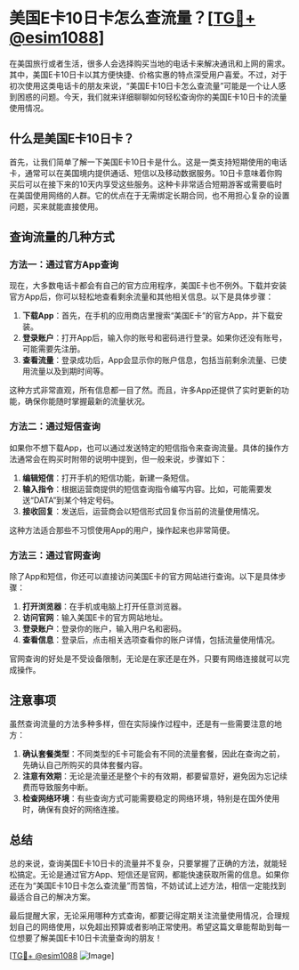 # 美国E卡10日卡怎么查流量？[[TG💪+ @esim1088](https://t.me/s/esim1088)]

在美国旅行或者生活，很多人会选择购买当地的电话卡来解决通讯和上网的需求。其中，美国E卡10日卡以其方便快捷、价格实惠的特点深受用户喜爱。不过，对于初次使用这类电话卡的朋友来说，“美国E卡10日卡怎么查流量”可能是一个让人感到困惑的问题。今天，我们就来详细聊聊如何轻松查询你的美国E卡10日卡的流量使用情况。

## 什么是美国E卡10日卡？

首先，让我们简单了解一下美国E卡10日卡是什么。这是一类支持短期使用的电话卡，通常可以在美国境内提供通话、短信以及移动数据服务。10日卡意味着你购买后可以在接下来的10天内享受这些服务。这种卡非常适合短期游客或需要临时在美国使用网络的人群。它的优点在于无需绑定长期合同，也不用担心复杂的设置问题，买来就能直接使用。

## 查询流量的几种方式

### 方法一：通过官方App查询

现在，大多数电话卡都会有自己的官方应用程序，美国E卡也不例外。下载并安装官方App后，你可以轻松地查看剩余流量和其他相关信息。以下是具体步骤：

1. **下载App**：首先，在手机的应用商店里搜索“美国E卡”的官方App，并下载安装。
2. **登录账户**：打开App后，输入你的账号和密码进行登录。如果你还没有账号，可能需要先注册。
3. **查看流量**：登录成功后，App会显示你的账户信息，包括当前剩余流量、已使用流量以及到期时间等。

这种方式非常直观，所有信息都一目了然。而且，许多App还提供了实时更新的功能，确保你能随时掌握最新的流量状况。

### 方法二：通过短信查询

如果你不想下载App，也可以通过发送特定的短信指令来查询流量。具体的操作方法通常会在购买时附带的说明中提到，但一般来说，步骤如下：

1. **编辑短信**：打开手机的短信功能，新建一条短信。
2. **输入指令**：根据运营商提供的短信查询指令编写内容。比如，可能需要发送“DATA”到某个特定号码。
3. **接收回复**：发送后，运营商会以短信形式回复你当前的流量使用情况。

这种方法适合那些不习惯使用App的用户，操作起来也非常简便。

### 方法三：通过官网查询

除了App和短信，你还可以直接访问美国E卡的官方网站进行查询。以下是具体步骤：

1. **打开浏览器**：在手机或电脑上打开任意浏览器。
2. **访问官网**：输入美国E卡的官方网站地址。
3. **登录账户**：登录你的账户，输入用户名和密码。
4. **查看信息**：登录后，点击相关选项查看你的账户详情，包括流量使用情况。

官网查询的好处是不受设备限制，无论是在家还是在外，只要有网络连接就可以完成操作。

## 注意事项

虽然查询流量的方法多种多样，但在实际操作过程中，还是有一些需要注意的地方：

1. **确认套餐类型**：不同类型的E卡可能会有不同的流量套餐，因此在查询之前，先确认自己所购买的具体套餐内容。
2. **注意有效期**：无论是流量还是整个卡的有效期，都要留意好，避免因为忘记续费而导致服务中断。
3. **检查网络环境**：有些查询方式可能需要稳定的网络环境，特别是在国外使用时，确保有良好的网络连接。

## 总结

总的来说，查询美国E卡10日卡的流量并不复杂，只要掌握了正确的方法，就能轻松搞定。无论是通过官方App、短信还是官网，都能快速获取所需的信息。如果你还在为“美国E卡10日卡怎么查流量”而苦恼，不妨试试上述方法，相信一定能找到最适合自己的解决方案。

最后提醒大家，无论采用哪种方式查询，都要记得定期关注流量使用情况，合理规划自己的网络使用，以免超出预算或者影响正常使用。希望这篇文章能帮助到每一位想要了解美国E卡10日卡流量查询的朋友！

[[TG💪+ @esim1088](https://t.me/s/esim1088) ![Image](https://i.postimg.cc/4NQfJmqS/Snipaste-2025-05-13-00-14-12.png)]